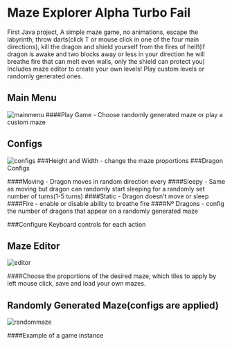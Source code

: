 # Maze Explorer Alpha Turbo Fail
First Java project, A simple maze game, no animations, escape the labyrinth, throw darts(click T or mouse click in one of the four main directions), kill the dragon and shield yourself from the fires of hell!(if dragon is awake and two blocks away or less in your direction he will breathe fire that can melt even walls, only the shield can protect you) Includes maze editor to create your own levels! Play custom levels or randomly generated ones.

## Main Menu
![mainmenu](https://cloud.githubusercontent.com/assets/9083330/21397981/aacefd04-c79d-11e6-9764-6f46e81492b4.PNG)
####Play Game - Choose randomly generated maze or play a custom maze

## Configs
![configs](https://cloud.githubusercontent.com/assets/9083330/21397983/aacfd120-c79d-11e6-87a7-c125e00a90a2.PNG)
###Height and Width - change the maze proportions
###Dragon Configs

####Moving - Dragon moves in random direction every
####Sleepy - Same as moving but dragon can randomly start sleeping for a randomly set number of turns(1-5 turns)
####Static - Dragon doesn't move or sleep
####Fire - enable or disable ability to breathe fire
####Nº Dragons - config the number of dragons that appear on a randomly generated maze

###Configure Keyboard controls for each action

## Maze Editor
![editor](https://cloud.githubusercontent.com/assets/9083330/21397982/aacfe390-c79d-11e6-863a-582b0fa88a8d.PNG)

####Choose the proportions of the desired maze, which tiles to apply by left mouse click, save and load your own mazes.

## Randomly Generated Maze(configs are applied)
![randommaze](https://cloud.githubusercontent.com/assets/9083330/21397984/aad29644-c79d-11e6-8eb5-5b7867da37b8.PNG)

####Example of a game instance
